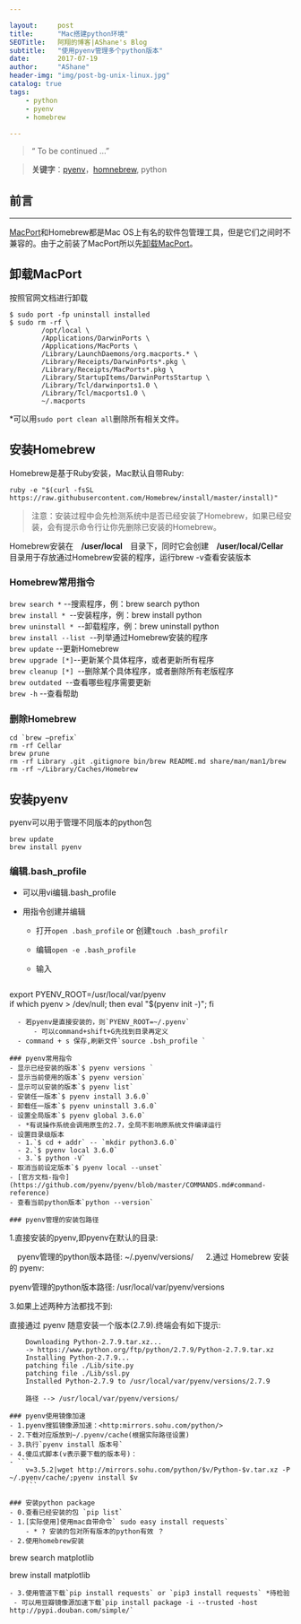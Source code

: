 ```yaml
---

layout:     post
title:      "Mac搭建python环境"
SEOTitle:   阿翔的博客|AShane's Blog
subtitle:   "使用pyenv管理多个python版本"
date:       2017-07-19
author:     "AShane"
header-img: "img/post-bg-unix-linux.jpg"
catalog: true
tags:
    - python
    - pyenv
    - homebrew
   
---
```


> “ To be continued …” 

> **关键字**：[pyenv](https://github.com/pyenv/pyenv)，[homnebrew](https://brew.sh/index_zh-cn.html), python

## 前言

---

[MacPort](https://www.macports.org)和Homebrew都是Mac OS上有名的软件包管理工具，但是它们之间时不兼容的。由于之前装了MacPort所以先[卸载MacPort](https://guide.macports.org/#installing.macports.uninstalling)。

## 卸载MacPort
按照官网文档进行卸载

```
$ sudo port -fp uninstall installed
$ sudo rm -rf \
        /opt/local \
        /Applications/DarwinPorts \
        /Applications/MacPorts \
        /Library/LaunchDaemons/org.macports.* \
        /Library/Receipts/DarwinPorts*.pkg \
        /Library/Receipts/MacPorts*.pkg \
        /Library/StartupItems/DarwinPortsStartup \
        /Library/Tcl/darwinports1.0 \
        /Library/Tcl/macports1.0 \
        ~/.macports
```
*可以用`sudo port clean all`删除所有相关文件。

## 安装Homebrew
Homebrew是基于Ruby安装，Mac默认自带Ruby:

`ruby -e "$(curl -fsSL https://raw.githubusercontent.com/Homebrew/install/master/install)"`
>注意：安装过程中会先检测系统中是否已经安装了Homebrew，如果已经安装，会有提示命令行让你先删除已安装的Homebrew。

Homebrew安装在　**/user/local**　目录下，同时它会创建　**/user/local/Cellar**　目录用于存放通过Homebrew安装的程序，运行brew -v查看安装版本

### Homebrew常用指令
`brew search *` --搜索程序，例：brew search python  
`brew install * `--安装程序，例：brew install python  
`brew uninstall * `--卸载程序，例：brew uninstall python  
`brew install --list `--列举通过Homebrew安装的程序  
`brew update` --更新Homebrew  
`brew upgrade [*]`--更新某个具体程序，或者更新所有程序  
`brew cleanup [*] `--删除某个具体程序，或者删除所有老版程序  
`brew outdated `--查看哪些程序需要更新  
`brew -h` --查看帮助

### 删除Homebrew
```
cd `brew –prefix`
rm -rf Cellar
brew prune
rm -rf Library .git .gitignore bin/brew README.md share/man/man1/brew
rm -rf ~/Library/Caches/Homebrew
```
## 安装pyenv
pyenv可以用于管理不同版本的python包  

```
brew update
brew install pyenv
```
### 编辑.bash_profile
- 可以用vi编辑.bash_profile
- 用指令创建并编辑
	- 打开`open .bash_profile` or 创建`touch .bash_profilr`
	
	- 编辑`open -e .bash_profile`
	
	- 输入
	
   ```
export PYENV_ROOT=/usr/local/var/pyenv    
if which pyenv > /dev/null; then eval "$(pyenv init -)"; fi
  ```
	- 若pyenv是直接安装的，则`PYENV_ROOT=~/.pyenv`
		- 可以command+shift+G先找到目录再定义	
	- command + s 保存,刷新文件`source .bsh_profile ` 

### pyenv常用指令
- 显示已经安装的版本`$ pyenv versions `
- 显示当前使用的版本`$ pyenv version`
- 显示可以安装的版本`$ pyenv list`
- 安装任一版本`$ pyenv install 3.6.0`
- 卸载任一版本`$ pyenv uninstall 3.6.0`
- 设置全局版本`$ pyenv global 3.6.0`
	- *有说操作系统会调用原生的2.7，全局不影响原系统文件编译运行
- 设置目录级版本
	- 1.`$ cd + addr` -- `mkdir python3.6.0`
	- 2.`$ pyenv local 3.6.0` 
	- 3.`$ python -V`
- 取消当前设定版本`$ pyenv local --unset`
- [官方文档-指令](https://github.com/pyenv/pyenv/blob/master/COMMANDS.md#command-reference)
- 查看当前python版本`python --version`  

### pyenv管理的安装包路径

```
1.直接安装的pyenv,即pyenv在默认的目录: 
 
　pyenv管理的python版本路径: ~/.pyenv/versions/
　
2.通过 Homebrew 安装的 pyenv:

  pyenv管理的python版本路径:  /usr/local/var/pyenv/versions
  
3.如果上述两种方法都找不到:

  直接通过 pyenv 随意安装一个版本(2.7.9).终端会有如下提示:
  
        Downloading Python-2.7.9.tar.xz...
        -> https://www.python.org/ftp/python/2.7.9/Python-2.7.9.tar.xz
        Installing Python-2.7.9...
        patching file ./Lib/site.py
        patching file ./Lib/ssl.py
        Installed Python-2.7.9 to /usr/local/var/pyenv/versions/2.7.9

        路径 --> /usr/local/var/pyenv/versions/

```
### pyenv使用镜像加速
- 1.pyenv搜狐镜像源加速：<http:mirrors.sohu.com/python/>
- 2.下载对应版放到~/.pyenv/cache(根据实际路径设置)
- 3.执行`pyenv install 版本号`
- 4.傻瓜式脚本(v表示要下载的版本号)：
- ```
	v=3.5.2|wget http://mirrors.sohu.com/python/$v/Python-$v.tar.xz -P ~/.pyenv/cache/;pyenv install $v 
	```
	
### 安装python package
- 0.查看已经安装的包 `pip list`
- 1.[实际使用]使用mac自带命令` sudo easy install requests`
	- * ? 安装的包对所有版本的python有效 ？
- 2.使用homebrew安装

   ```
   brew search matplotlib
   
   brew install matplotlib
   ```
- 3.使用管道下载`pip install requests` or `pip3 install requests` *待检验
	- 可以用豆瓣镜像源加速下载`pip install package -i --trusted -host http://pypi.douban.com/simple/` 